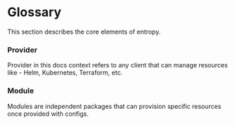 # Glossary

This section describes the core elements of entropy.

### Provider
Provider in this docs context refers to any client that can manage resources like - Helm, Kubernetes, Terraform, etc.

### Module
Modules are independent packages that can provision specific resources once provided with configs.
